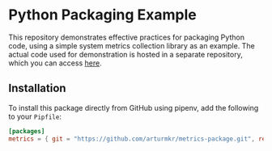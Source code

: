 # Python Packaging Example

This repository demonstrates effective practices for packaging Python code, using a simple system metrics collection library as an example. The actual code used for demonstration is hosted in a separate repository, which you can access [here](https://github.com/arturmkr/metrics).

## Installation

To install this package directly from GitHub using pipenv, add the following to your `Pipfile`:

```toml
[packages]
metrics = { git = "https://github.com/arturmkr/metrics-package.git", ref = "main", egg = "metrics" }